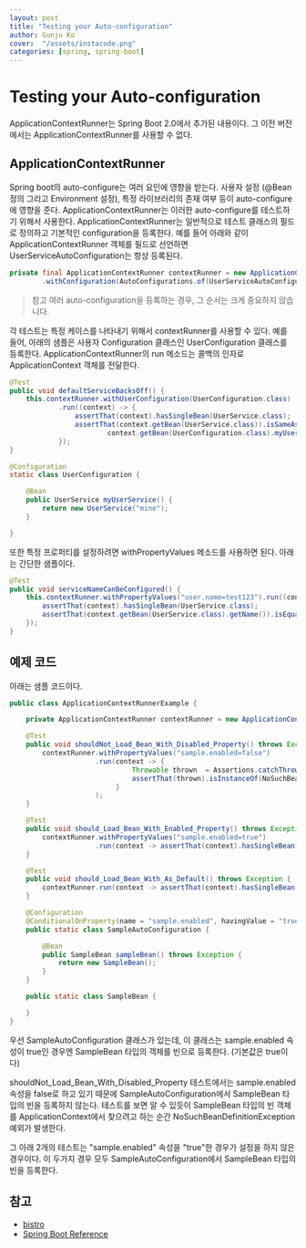 ```yaml
---
layout: post
title: "Testing your Auto-configuration" 
author: Gunju Ko
cover:  "/assets/instacode.png" 
categories: [spring, spring-boot]
---
```


# Testing your Auto-configuration

ApplicationContextRunner는 Spring Boot 2.0에서 추가된 내용이다. 그 이전 버전에서는 ApplicationContextRunner를 사용할 수 없다.

## ApplicationContextRunner
Spring boot의 auto-configure는 여러 요인에 영향을 받는다. 사용자 설정 (@Bean 정의 그리고 Environment 설정), 특정 라이브러리의 존재 여부 등이 auto-configure에 영향을 준다. 
ApplicationContextRunner는 이러한 auto-configure를 테스트하기 위해서 사용한다. ApplicationContextRunner는 일반적으로 테스트 클래스의 필드로 정의하고 기본적인 configuration을 등록한다. 예를 들어 아래와 같이 ApplicationContextRunner 객체를 필드로 선언하면 UserServiceAutoConfiguration는 항상 등록된다.

``` java
private final ApplicationContextRunner contextRunner = new ApplicationContextRunner()
		.withConfiguration(AutoConfigurations.of(UserServiceAutoConfiguration.class));
```

> 참고
> 여러 auto-configuration을 등록하는 경우, 그 순서는 크게 중요하지 않습니다.

각 테스트는 특정 케이스를 나타내기 위해서 contextRunner를 사용할 수 있다. 예를 들어, 아래의 샘플은 사용자 Configuration 클래스인 UserConfiguration 클래스를 등록한다.
ApplicationContextRunner의 run 메소드는 콜백의 인자로 ApplicationContext 객체를 전달한다. 

``` java
@Test
public void defaultServiceBacksOff() {
	this.contextRunner.withUserConfiguration(UserConfiguration.class)
			.run((context) -> {
				assertThat(context).hasSingleBean(UserService.class);
				assertThat(context.getBean(UserService.class)).isSameAs(
						context.getBean(UserConfiguration.class).myUserService());
			});
}

@Configuration
static class UserConfiguration {

	@Bean
	public UserService myUserService() {
		return new UserService("mine");
	}

}
```

또한 특정 프로퍼티를 설정하려면 withPropertyValues 메소드를 사용하면 된다. 아래는 간단한 샘플이다.

``` java
@Test
public void serviceNameCanBeConfigured() {
	this.contextRunner.withPropertyValues("user.name=test123").run((context) -> {
		assertThat(context).hasSingleBean(UserService.class);
		assertThat(context.getBean(UserService.class).getName()).isEqualTo("test123");
	});
}
```

## 예제 코드

아래는 샘플 코드이다.

``` java
public class ApplicationContextRunnerExample {

    private ApplicationContextRunner contextRunner = new ApplicationContextRunner().withConfiguration(AutoConfigurations.of(SampleAutoConfiguration.class));

    @Test
    public void shouldNot_Load_Bean_With_Disabled_Property() throws Exception {
        contextRunner.withPropertyValues("sample.enabled=false")
                     .run(context -> {
                              Throwable thrown  = Assertions.catchThrowable(() -> context.getBean(SampleBean.class));
                              assertThat(thrown).isInstanceOf(NoSuchBeanDefinitionException.class);
                          }
                     );
    }

    @Test
    public void should_Load_Bean_With_Enabled_Property() throws Exception {
        contextRunner.withPropertyValues("sample.enabled=true")
                     .run(context -> assertThat(context).hasSingleBean(SampleBean.class));
    }

    @Test
    public void should_Load_Bean_With_As_Default() throws Exception {
        contextRunner.run(context -> assertThat(context).hasSingleBean(SampleBean.class));
    }

    @Configuration
    @ConditionalOnProperty(name = "sample.enabled", havingValue = "true", matchIfMissing = true)
    public static class SampleAutoConfiguration {

        @Bean
        public SampleBean sampleBean() throws Exception {
            return new SampleBean();
        }
    }

    public static class SampleBean {

    }
}
```

우선 SampleAutoConfiguration 클래스가 있는데, 이 클래스는 sample.enabled 속성이 true인 경우엔 SampleBean 타입의 객체를 빈으로 등록한다. (기본값은 true이다)

shouldNot_Load_Bean_With_Disabled_Property 테스트에서는 sample.enabled 속성을 false로 하고 있기 때문에 SampleAutoConfiguration에서 SampleBean 타입의 빈을 등록하지 않는다. 테스트를 보면 알 수 있듯이 SampleBean 타입의 빈 객체를 ApplicationContext에서 찾으려고 하는 순간 NoSuchBeanDefinitionException 예외가 발생한다. 

그 아래 2개의 테스트는 "sample.enabled" 속성을 "true"한 경우가 설정을 하지 않은 경우이다. 이 두가지 경우 모두 SampleAutoConfiguration에서 SampleBean 타입의 빈을 등록한다.

## 참고
* [bistro](http://bistros.tistory.com/entry/springboot-20%EC%9D%98-RouterFunction-%EC%8A%A4%EC%BA%90%EB%8B%9D-%EB%B0%A9%EB%B2%95?category=457290)
* [Spring Boot Reference](https://docs.spring.io/spring-boot/docs/current-SNAPSHOT/reference/htmlsingle/)
